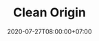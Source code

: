 ---
title     : Clean Origin
thumbnail : clean-origin
address   : https://cleanorigin.com
sitemap   : false
date      : 2020-07-27T08:00:00+07:00
---